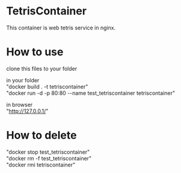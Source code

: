 # TetrisContainer
This container is web tetris service in nginx.

# How to use  
clone this files to your folder  

in your folder  
"docker build . -t tetriscontainer"  
"docker run -d -p 80:80 --name test_tetriscontainer tetriscontainer"  

in browser  
"http://127.0.0.1/"  

# How to delete  
"docker stop test_tetriscontainer"  
"docker rm -f test_tetriscontainer"  
"docker rmi tetriscontainer"  
